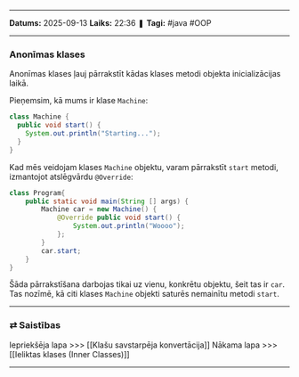 ___

**Datums:** 2025-09-13
**Laiks:** 22:36
❚ **Tagi:** #java #OOP 

---
### Anonīmas klases

Anonīmas klases ļauj pārrakstīt kādas klases metodi objekta inicializācijas laikā.

Pieņemsim, kā mums ir klase `Machine`:

```java
class Machine {
  public void start() {
    System.out.println("Starting...");
  }
}
```

Kad mēs veidojam klases `Machine` objektu, varam pārrakstīt `start` metodi, izmantojot atslēgvārdu `@Override`:

```java
class Program{
	public static void main(String [] args) {
		Machine car = new Machine() {
			@Override public void start() {
				System.out.println("Woooo");
			};
		}
		car.start;
	}
}
```

Šāda pārrakstīšana darbojas tikai uz vienu, konkrētu objektu, šeit tas ir `car`. Tas nozīmē, kā citi klases `Machine` objekti saturēs nemainītu metodi `start`.

---
### ⇄ Saistības

Iepriekšēja lapa >>> [[Klašu savstarpēja konvertācija]]
Nākama lapa >>> [[Ieliktas klases (Inner Classes)]]

---